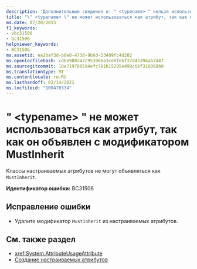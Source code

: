 ```yaml
---
description: 'Дополнительные сведения о: " <typename> " нельзя использовать в качестве атрибута, так как он объявлен как "MustInherit"'
title: "\" <typename> \" не может использоваться как атрибут, так как он объявлен с модификатором MustInherit"
ms.date: 07/20/2015
f1_keywords:
- vbc31506
- bc31506
helpviewer_keywords:
- BC31506
ms.assetid: ea2baf3d-b8e8-4738-9b6d-53409fc4d282
ms.openlocfilehash: cdbe988347c953966a3ce0febf37d45394ab7d47
ms.sourcegitcommit: 10e719780594efc781b15295e499c66f316068b8
ms.translationtype: MT
ms.contentlocale: ru-RU
ms.lasthandoff: 02/14/2021
ms.locfileid: "100470334"
---
```

# <a name="typename-cannot-be-used-as-an-attribute-because-it-is-declared-mustinherit"></a>" \<typename> " не может использоваться как атрибут, так как он объявлен с модификатором MustInherit

Классы настраиваемых атрибутов не могут объявляться как `MustInherit`.  
  
 **Идентификатор ошибки:** BC31506  
  
## <a name="to-correct-this-error"></a>Исправление ошибки  
  
- Удалите модификатор `MustInherit` из настраиваемых атрибутов.  
  
## <a name="see-also"></a>См. также раздел

- <xref:System.AttributeUsageAttribute>
- [Создание настраиваемых атрибутов](../programming-guide/concepts/attributes/creating-custom-attributes.md)
